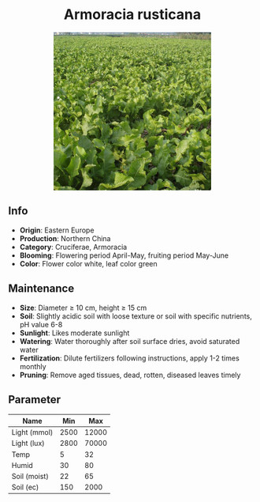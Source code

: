 <h1 align='center'>Armoracia rusticana</h1>
<p align="center">
    <img 
        align='center'
        width='320'
        src="../images/armoracia rusticana.png" 
        alt='Armoracia rusticana' />
</p>

## Info

 - **Origin**: Eastern Europe
 - **Production**: Northern China
 - **Category**: Cruciferae, Armoracia
 - **Blooming**: Flowering period April-May, fruiting period May-June
 - **Color**: Flower color white, leaf color green

## Maintenance

 - **Size**: Diameter ≥ 10 cm, height ≥ 15 cm
 - **Soil**: Slightly acidic soil with loose texture or soil with specific nutrients, pH value 6-8
 - **Sunlight**: Likes moderate sunlight
 - **Watering**: Water thoroughly after soil surface dries, avoid saturated water
 - **Fertilization**: Dilute fertilizers following instructions, apply 1-2 times monthly
 - **Pruning**: Remove aged tissues, dead, rotten, diseased leaves timely

## Parameter

| Name         | Min  | Max   |
|--------------|------|-------|
| Light (mmol) | 2500 | 12000  |
| Light (lux)  | 2800 | 70000 |
| Temp         | 5    | 32    |
| Humid        | 30   | 80    |
| Soil (moist) | 22   | 65    |
| Soil (ec)    | 150  | 2000  |